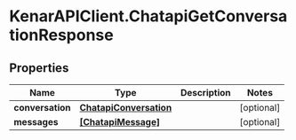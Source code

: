# KenarAPIClient.ChatapiGetConversationResponse

## Properties

Name | Type | Description | Notes
------------ | ------------- | ------------- | -------------
**conversation** | [**ChatapiConversation**](ChatapiConversation.md) |  | [optional] 
**messages** | [**[ChatapiMessage]**](ChatapiMessage.md) |  | [optional] 



